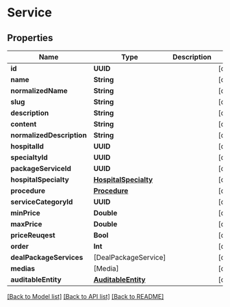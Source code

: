 # Service

## Properties
Name | Type | Description | Notes
------------ | ------------- | ------------- | -------------
**id** | **UUID** |  | [optional] 
**name** | **String** |  | [optional] 
**normalizedName** | **String** |  | [optional] 
**slug** | **String** |  | [optional] 
**description** | **String** |  | [optional] 
**content** | **String** |  | [optional] 
**normalizedDescription** | **String** |  | [optional] 
**hospitalId** | **UUID** |  | [optional] 
**specialtyId** | **UUID** |  | [optional] 
**packageServiceId** | **UUID** |  | [optional] 
**hospitalSpecialty** | [**HospitalSpecialty**](HospitalSpecialty.md) |  | [optional] 
**procedure** | [**Procedure**](Procedure.md) |  | [optional] 
**serviceCategoryId** | **UUID** |  | [optional] 
**minPrice** | **Double** |  | [optional] 
**maxPrice** | **Double** |  | [optional] 
**priceReuqest** | **Bool** |  | [optional] 
**order** | **Int** |  | [optional] 
**dealPackageServices** | [DealPackageService] |  | [optional] 
**medias** | [Media] |  | [optional] 
**auditableEntity** | [**AuditableEntity**](AuditableEntity.md) |  | [optional] 

[[Back to Model list]](../README.md#documentation-for-models) [[Back to API list]](../README.md#documentation-for-api-endpoints) [[Back to README]](../README.md)


